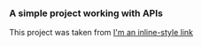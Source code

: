 ### A simple project working with APIs

This project was taken from [I'm an inline-style link](https://www.theodinproject.com/paths/full-stack-ruby-on-rails/courses/javascript/lessons/weather-app)
